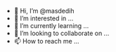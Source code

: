 - 👋 Hi, I’m @masdedih
- 👀 I’m interested in ...
- 🌱 I’m currently learning ...
- 💞️ I’m looking to collaborate on ...
- 📫 How to reach me ...

<!---
masdedih/masdedih is a ✨ special ✨ repository because its `README.md` (this file) appears on your GitHub profile.
You can click the Preview link to take a look at your changes.
--->
